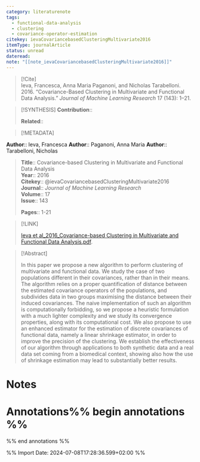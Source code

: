 ```yaml
---
category: literaturenote
tags:
  - functional-data-analysis
  - clustering
  - covariance-operator-estimation
citekey: ievaCovariancebasedClusteringMultivariate2016
itemType: journalArticle
status: unread
dateread: 
note: "[[note_ievaCovariancebasedClusteringMultivariate2016]]"
---
```


> [!Cite]  
> Ieva, Francesca, Anna Maria Paganoni, and Nicholas Tarabelloni. 2016. “Covariance-Based Clustering in Multivariate and Functional Data Analysis.” _Journal of Machine Learning Research_ 17 (143): 1–21.

> [!SYNTHESIS] 
>**Contribution**::
>
>**Related**:: 
>

> [!METADATA]  
>
**Author**:: Ieva, Francesca
**Author**:: Paganoni, Anna Maria
**Author**:: Tarabelloni, Nicholas<br>
> **Title**:: Covariance-based Clustering in Multivariate and Functional Data Analysis    
> **Year**:: 2016     
> **Citekey**:: @ievaCovariancebasedClusteringMultivariate2016    
>**Journal**:: *Journal of Machine Learning Research*    
>**Volume**:: 17    
>**Issue**:: 143     
>    
>    
>     
> **Pages**:: 1-21    
>    
>

> [!LINK] 
>
> [Ieva et al_2016_Covariance-based Clustering in Multivariate and Functional Data Analysis.pdf](file:///Users/steven/Library/Mobile%20Documents/com~apple~CloudDocs/Zotero/bibliography/Journal%20of%20Machine%20Learning%20Research/2016/Ieva%20et%20al_2016_Covariance-based%20Clustering%20in%20Multivariate%20and%20Functional%20Data%20Analysis.pdf).

>[!Abstract]
>
>In this paper we propose a new algorithm to perform clustering of multivariate and functional data. We study the case of two populations different in their covariances, rather than in their means. The algorithm relies on a proper quantification of distance between the estimated covariance operators of the populations, and subdivides data in two groups maximising the distance between their induced covariances. The naive implementation of such an algorithm is computationally forbidding, so we propose a heuristic formulation with a much lighter complexity and we study its convergence properties, along with its computational cost. We also propose to use an enhanced estimator for the estimation of discrete covariances of functional data, namely a linear shrinkage estimator, in order to improve the precision of the clustering. We establish the effectiveness of our algorithm through applications to both synthetic data and a real data set coming from a biomedical context, showing also how the use of shrinkage estimation may lead to substantially better results.
>>


# Notes<br>
# Annotations%% begin annotations %%  
 
  
%% end annotations %%

%% Import Date: 2024-07-08T17:28:36.599+02:00 %%

